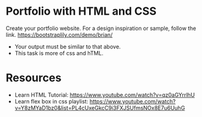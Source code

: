# Portfolio with HTML and CSS
Create your portfolio website.
For a design inspiration or sample, follow the link. https://bootstraplily.com/demo/brian/
- Your output must be similar to that above. 
- This task is more of css and hTML.
# Resources
- Learn HTML Tutorial: https://www.youtube.com/watch?v=qz0aGYrrlhU
- Learn flex box in css playlist: https://www.youtube.com/watch?v=Y8zMYaD1bz0&list=PL4cUxeGkcC9i3FXJSUfmsNOx8E7u6UuhG
